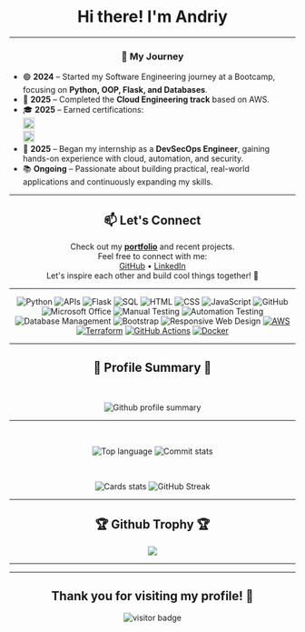 <div align="center">

# Hi there! I'm Andriy

</div>

---

<div align="center">

### 📌 My Journey

</div>

- 🟢 **2024** – Started my Software Engineering journey at a Bootcamp, focusing on **Python, OOP, Flask, and Databases**.  
- 🚀 **2025** – Completed the **Cloud Engineering track** based on AWS.  
- 🎓 **2025** – Earned certifications:  
  <img src="https://img.shields.io/badge/AWS%20Cloud%20Practitioner-232F3E?style=flat-square&logo=amazonaws&logoColor=white" alt="AWS Cloud Practitioner" height="20"/>  
  <img src="https://img.shields.io/badge/Terraform%20Associate-844FBA?style=flat-square&logo=terraform&logoColor=white" alt="Terraform Associate" height="20"/>  
- 🔐 **2025** – Began my internship as a **DevSecOps Engineer**, gaining hands-on experience with cloud, automation, and security.  
- 📚 **Ongoing** – Passionate about building practical, real-world applications and continuously expanding my skills.  

</div>

---

<div align="center">

## 📫 Let's Connect

Check out my [**portfolio**](https://github.com/mazdaratti?tab=repositories) and recent projects.  
Feel free to connect with me:  
[GitHub](https://github.com/mazdaratti) • [LinkedIn](https://www.linkedin.com/in/andriy-bulashov/)  
Let's inspire each other and build cool things together! 🚀  

</div>

---

<div align="center">
  
![Python](https://img.shields.io/badge/-Python-3776AB?style=flat&logo=python&logoColor=white) ![APIs](https://img.shields.io/badge/-APIs-00457C?style=flat&logo=api&logoColor=white) ![Flask](https://img.shields.io/badge/-Flask-000000?style=flat&logo=flask&logoColor=white) ![SQL](https://img.shields.io/badge/-SQL-CC2927?style=flat&logo=microsoft-sql-server&logoColor=white) ![HTML](https://img.shields.io/badge/-HTML-E34F26?style=flat&logo=html5&logoColor=white)  ![CSS](https://img.shields.io/badge/-CSS-1572B6?style=flat&logo=css3&logoColor=white) ![JavaScript](https://img.shields.io/badge/-JavaScript-F7DF1E?style=flat&logo=javascript&logoColor=white) ![GitHub](https://img.shields.io/badge/-GitHub-181717?style=flat&logo=github&logoColor=white)  ![Microsoft Office](https://img.shields.io/badge/-Microsoft%20Office-D83B01?style=flat&logo=microsoft-office&logoColor=white)  ![Manual Testing](https://img.shields.io/badge/-Manual%20Testing-007396?style=flat&logo=checkmarx&logoColor=white) ![Automation Testing](https://img.shields.io/badge/-Automation%20Testing-6DB33F?style=flat&logo=checkmarx&logoColor=white) ![Database Management](https://img.shields.io/badge/-DBMS-003B57?style=flat&logo=databricks&logoColor=white) ![Bootstrap](https://img.shields.io/badge/-Bootstrap-563D7C?style=flat&logo=bootstrap&logoColor=white)  ![Responsive Web Design](https://img.shields.io/badge/-Responsive%20Web%20Design-1572B6?style=flat&logo=css3&logoColor=white)  [![AWS](https://img.shields.io/badge/AWS_Cloud-FF9900?logo=amazonaws&logoColor=white)](https://aws.amazon.com) [![Terraform](https://img.shields.io/badge/Terraform-7B42BC?logo=terraform&logoColor=white)](https://www.terraform.io) [![GitHub Actions](https://img.shields.io/badge/GitHub_Actions-2088FF?logo=github-actions&logoColor=white)](https://github.com/features/actions) [![Docker](https://img.shields.io/badge/Docker-2496ED?logo=docker&logoColor=white)](https://www.docker.com)

</div>

---

<div align="center">
<h2 align="center">🌟 Profile Summary 🌟</h2>
<br>

  ![Github profile summary](https://github-profile-summary-cards.vercel.app/api/cards/profile-details?username=Mazdaratti&count_private=true&include_all_commits=true&theme=dark&v=15)
</div>

<hr>
<div align="center">

<br>

  ![Top language](http://github-profile-summary-cards.vercel.app/api/cards/repos-per-language?username=mazdaratti&count_private=true&include_all_commits=true&theme=dark&cache_bust=15)
  ![Commit stats](http://github-profile-summary-cards.vercel.app/api/cards/productive-time?username=mazdaratti&count_private=true&include_all_commits=true&theme=dark&utcOffset=8&v=15)
</div>

<div align="center">
<br>
  
  ![Cards stats](https://github-readme-stats.vercel.app/api?username=mazdaratti&theme=dark&include_all_commits=true&count_private=true&show_icons=true&hide_border=true&layout=compact&hide=discussions&disable_animations=false&v=15)
  ![GitHub Streak](https://streak-stats.demolab.com/?user=mazdaratti&count_private=true&include_all_commits=true&theme=dark&v=15)
  
</div>

<hr>

<div align="center">
<h2 align="center">🏆 Github Trophy 🏆</h2>  
<p align="center"> <img src="https://github-trophies.vercel.app/?username=mazdaratti&rank=SSS,SS,S,AAA,AA,A,B,C" />
</div>

<hr>
  
<!--
<div align="center">
<h2 align="center">🔥 Streak Stats 🔥</h2>
<br>


![GitHub Streak](https://streak-stats.demolab.com/?user=mazdaratti&count_private=true&include_all_commits=true&theme=dark&cache_bust=15)
</div>
-->


<!--
## 📊 GitHub Stats

<p align="center">
  <img src="https://github-trophies.vercel.app/?username=mazdaratti&rank=SSS,SS,S,AAA,AA,A,B,C" />
  <p align="center"><a href="https://github.com/ryo-ma/github-profile-trophy"><img src="https://github-profile-trophy.vercel.app/?username=mazdaratti&rank=-C&margin-w=15&no-bg=true&no-frame=true&cache_bust=1" alt="mazdaratti" /></a> </p>
</p>
-->
<!-- Fork by screw-hand 
![](https://github-profile-trophy.screw-hand.vercel.app/?username=mazdaratti&theme=onedark&column=-1&rank=SSS,SS,S,AAA,AA,A,B,C&no-frame=true&no-bg=true&margin-w=6)
-->

<p align="center">
  <!--
  <img height="170" src="https://github-readme-stats.vercel.app/api?username=mazdaratti&theme=github_dark_dimmed&show_icons=true&hide_border=true&layout=compact&hide=discussions&disable_animations=falsev=11">
  <img height="170" src="https://github-readme-stats.vercel.app/api/top-langs/?username=mazdaratti&theme=github_dark_dimmed&layout=compact&langs_count=8&hide_border=true&exclude_repo=AI-RPG-Game&disable_animations=false&v=11,dotfiles">

  <img src="https://github-profile-trophy.vercel.app/?username=mazdaratti&theme=onedark&no-frame=true&column=4&margin-w=5&margin-h=5&disable_animations=false&v=11">
  ![Cards stats](http://github-profile-summary-cards.vercel.app/api/cards/stats?username=mazdaratti&count_private=true&include_all_commits=true&theme=dark&v=15)
  -->
</p>

---

<div align="center">

## Thank you for visiting my profile! 🌟  
![visitor badge](https://visitor-badge.laobi.icu/badge?page_id=mazdaratti.visitor-badge&format=true)

</div>

